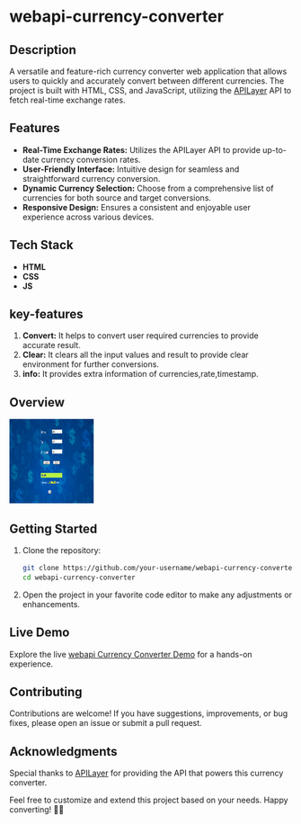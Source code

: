# webapi-currency-converter

## Description

A versatile and feature-rich currency converter web application that allows users to quickly and accurately convert between different currencies. The project is built with HTML, CSS, and JavaScript, utilizing the [APILayer](https://apilayer.com/) API to fetch real-time exchange rates.

## Features

- **Real-Time Exchange Rates:** Utilizes the APILayer API to provide up-to-date currency conversion rates.
- **User-Friendly Interface:** Intuitive design for seamless and straightforward currency conversion.
- **Dynamic Currency Selection:** Choose from a comprehensive list of currencies for both source and target conversions.
- **Responsive Design:** Ensures a consistent and enjoyable user experience across various devices.

## Tech Stack

- **HTML**
- **CSS**
- **JS**

## key-features

1. **Convert:** It helps to convert user required currencies to provide accurate result.
2. **Clear:** It clears all the input values and result to provide clear environment for further conversions.
3. **info:** It provides extra information of currencies,rate,timestamp.

## Overview

<img src="https://github.com/mounikasangana0126/webapi-currency-converter/blob/main/screenshots/img3.png" width="150px" height="150px"/>

## Getting Started

1. Clone the repository:

   ```bash
   git clone https://github.com/your-username/webapi-currency-converter.git
   cd webapi-currency-converter
   ```

2. Open the project in your favorite code editor to make any adjustments or enhancements.

## Live Demo

Explore the live [webapi Currency Converter Demo](https://webapi-currency-converter.netlify.app/) for a hands-on experience.

## Contributing

Contributions are welcome! If you have suggestions, improvements, or bug fixes, please open an issue or submit a pull request.

## Acknowledgments

Special thanks to [APILayer](https://apilayer.com/) for providing the API that powers this currency converter.

Feel free to customize and extend this project based on your needs. Happy converting! 💱🌐
